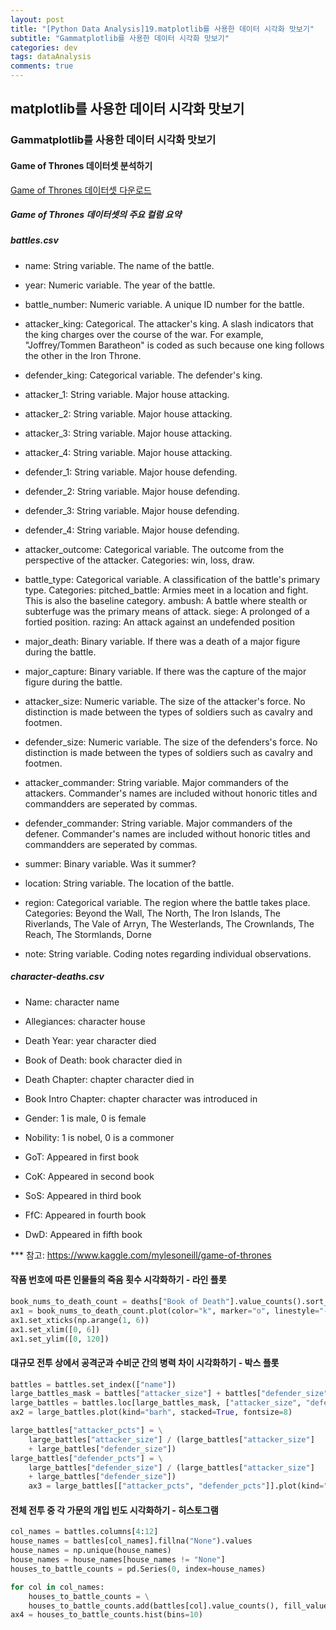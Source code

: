 ```yaml
---
layout: post
title: "[Python Data Analysis]19.matplotlib를 사용한 데이터 시각화 맛보기"
subtitle: "Gammatplotlib를 사용한 데이터 시각화 맛보기"
categories: dev
tags: dataAnalysis
comments: true
---
```


## matplotlib를 사용한 데이터 시각화 맛보기

### Gammatplotlib를 사용한 데이터 시각화 맛보기

#### Game of Thrones 데이터셋 분석하기

[Game of Thrones 데이터셋 다운로드](https://drive.google.com/open?id=0B9fcvsgEhJNsbTlRLTVNZGdRQTQ)

##### Game of Thrones 데이터셋의 주요 컬럼 요약

##### battles.csv
- name: String variable. The name of the battle.

- year: Numeric variable. The year of the battle.

- battle_number: Numeric variable. A unique ID number for the battle.

- attacker_king: Categorical. The attacker's king. A slash indicators that the king charges over the course of the war. For example, "Joffrey/Tommen Baratheon" is coded as such because one king follows the other in the Iron Throne.

- defender_king: Categorical variable. The defender's king.

- attacker_1: String variable. Major house attacking.

- attacker_2: String variable. Major house attacking.

- attacker_3: String variable. Major house attacking.

- attacker_4: String variable. Major house attacking.

- defender_1: String variable. Major house defending.

- defender_2: String variable. Major house defending.

- defender_3: String variable. Major house defending.

- defender_4: String variable. Major house defending.

- attacker_outcome: Categorical variable. The outcome from the perspective of the attacker. Categories: win, loss, draw.

- battle_type: Categorical variable. A classification of the battle's primary type. Categories: pitched_battle: Armies meet in a location and fight. This is also the baseline category. ambush: A battle where stealth or subterfuge was the primary means of attack. siege: A prolonged of a fortied position. razing: An attack against an undefended position

- major_death: Binary variable. If there was a death of a major figure during the battle.

- major_capture: Binary variable. If there was the capture of the major figure during the battle.

- attacker_size: Numeric variable. The size of the attacker's force. No distinction is made between the types of soldiers such as cavalry and footmen.

- defender_size: Numeric variable. The size of the defenders's force. No distinction is made between the types of soldiers such as cavalry and footmen.

- attacker_commander: String variable. Major commanders of the attackers. Commander's names are included without honoric titles and commandders are seperated by commas.

- defender_commander: String variable. Major commanders of the defener. Commander's names are included without honoric titles and commandders are seperated by commas.

- summer: Binary variable. Was it summer?

- location: String variable. The location of the battle.

- region: Categorical variable. The region where the battle takes place. Categories: Beyond the Wall, The North, The Iron Islands, The Riverlands, The Vale of Arryn, The Westerlands, The Crownlands, The Reach, The Stormlands, Dorne

- note: String variable. Coding notes regarding individual observations.


##### character-deaths.csv

- Name: character name

- Allegiances: character house

- Death Year: year character died

- Book of Death: book character died in

- Death Chapter: chapter character died in

- Book Intro Chapter: chapter character was introduced in

- Gender: 1 is male, 0 is female

- Nobility: 1 is nobel, 0 is a commoner

- GoT: Appeared in first book

- CoK: Appeared in second book

- SoS: Appeared in third book

- FfC: Appeared in fourth book

- DwD: Appeared in fifth book


*** 참고: https://www.kaggle.com/mylesoneill/game-of-thrones


#### 작품 번호에 따른 인물들의 죽음 횟수 시각화하기 - 라인 플롯
```python
book_nums_to_death_count = deaths["Book of Death"].value_counts().sort_index()
ax1 = book_nums_to_death_count.plot(color="k", marker="o", linestyle="--")
ax1.set_xticks(np.arange(1, 6))
ax1.set_xlim([0, 6])
ax1.set_ylim([0, 120])
```

#### 대규모 전투 상에서 공격군과 수비군 간의 병력 차이 시각화하기 - 박스 플롯
```python
battles = battles.set_index(["name"])
large_battles_mask = battles["attacker_size"] + battles["defender_size"] > 10000
large_battles = battles.loc[large_battles_mask, ["attacker_size", "defender_size"]]
ax2 = large_battles.plot(kind="barh", stacked=True, fontsize=8)
```
```python
large_battles["attacker_pcts"] = \
    large_battles["attacker_size"] / (large_battles["attacker_size"] 
    + large_battles["defender_size"])
large_battles["defender_pcts"] = \
    large_battles["defender_size"] / (large_battles["attacker_size"] 
    + large_battles["defender_size"])
    ax3 = large_battles[["attacker_pcts", "defender_pcts"]].plot(kind="barh", stacked=True, fontsize=8)
```

#### 전체 전투 중 각 가문의 개입 빈도 시각화하기 - 히스토그램
```python
col_names = battles.columns[4:12]
house_names = battles[col_names].fillna("None").values
house_names = np.unique(house_names)
house_names = house_names[house_names != "None"]
houses_to_battle_counts = pd.Series(0, index=house_names)
```
```python
for col in col_names:
    houses_to_battle_counts = \
    houses_to_battle_counts.add(battles[col].value_counts(), fill_value=0)
ax4 = houses_to_battle_counts.hist(bins=10)
```
